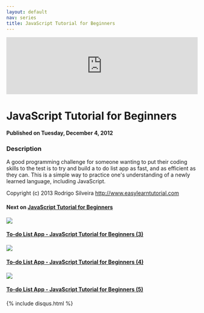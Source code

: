 ```yaml
---
layout: default
nav: series
title: JavaScript Tutorial for Beginners
---
```


<div class="container">
    <div class="row mt grid">
        <div class="mt"></div>
        <div class="row" style="margin-bottom: 20px;">
            <div class="col-sm-push-1 col-sm-10 col-md-push-2 col-md-8">
                <div class="video-container">
                    <iframe width="100%" src="https://www.youtube.com/embed/MURDw0-BiEE" frameborder="0" allowfullscreen></iframe>
                </div>
            </div>
            <div class="clearfix"></div>
            <div class="col-md-8">
                <h1>JavaScript Tutorial for Beginners</h1>
                <h4>Published on Tuesday, December 4, 2012</h4>
                <h3>Description</h3>
                <p>A good programming challenge for someone wanting to put their coding skills to the test is to try and build a to do list app as fast, and as efficient as they can. This is a simple way to practice one's understanding of a newly learned language, including JavaScript.

Copyright (c) 2013 Rodrigo Silveira http://www.easylearntutorial.com</p>
            </div>
            <div class="col-md-4">
                <h4>Next on <a href="/series/javascript-tutorial-for-beginners">JavaScript Tutorial for Beginners</a></h4><div class="row" style="margin-bottom: 20px">
            <div class="col-md-6">
                <a href="/series/javascript-tutorial-for-beginners/to-do-list-app-javascript-tutorial-for-beginners-3-">
                    <img src="/img/blank.gif" data-echo="https://i.ytimg.com/vi/7lYkRYVkXBo/hqdefault.jpg" class="img-responsive" />
                </a>
            </div>
            <div class="col-md-6">
                <h4>
                    <a href="/series/javascript-tutorial-for-beginners/to-do-list-app-javascript-tutorial-for-beginners-3-">To-do List App - JavaScript Tutorial for Beginners (3)</a>
                </h4>
            </div>
        </div><div class="row" style="margin-bottom: 20px">
            <div class="col-md-6">
                <a href="/series/javascript-tutorial-for-beginners/to-do-list-app-javascript-tutorial-for-beginners-4-">
                    <img src="/img/blank.gif" data-echo="https://i.ytimg.com/vi/Qw1L20wcG7c/hqdefault.jpg" class="img-responsive" />
                </a>
            </div>
            <div class="col-md-6">
                <h4>
                    <a href="/series/javascript-tutorial-for-beginners/to-do-list-app-javascript-tutorial-for-beginners-4-">To-do List App - JavaScript Tutorial for Beginners (4)</a>
                </h4>
            </div>
        </div><div class="row" style="margin-bottom: 20px">
            <div class="col-md-6">
                <a href="/series/javascript-tutorial-for-beginners/to-do-list-app-javascript-tutorial-for-beginners-5-">
                    <img src="/img/blank.gif" data-echo="https://i.ytimg.com/vi/DCRVgsZeQZM/hqdefault.jpg" class="img-responsive" />
                </a>
            </div>
            <div class="col-md-6">
                <h4>
                    <a href="/series/javascript-tutorial-for-beginners/to-do-list-app-javascript-tutorial-for-beginners-5-">To-do List App - JavaScript Tutorial for Beginners (5)</a>
                </h4>
            </div>
        </div>
            </div>
            <div class="col-md-8">
                {% include disqus.html %}
            </div>
        </div>
    </div>
    <div class="row mt grid"></div>
</div>
